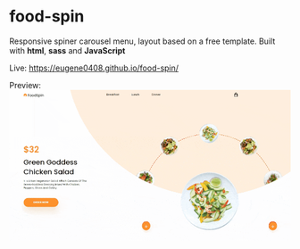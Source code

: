 # food-spin
Responsive spiner carousel menu, layout based on a free template. 
Built with **html**, **sass** and **JavaScript**

Live: https://eugene0408.github.io/food-spin/

Preview:
![](foodspin-capture.gif)
